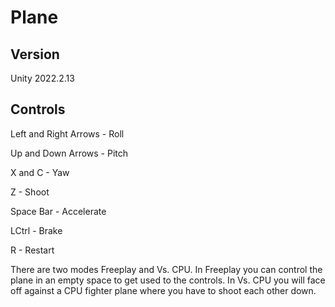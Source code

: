 # Plane

## Version
Unity 2022.2.13

## Controls
Left and Right Arrows - Roll

Up and Down Arrows - Pitch

X and C - Yaw

Z - Shoot

Space Bar - Accelerate

LCtrl - Brake

R - Restart


There are two modes Freeplay and Vs. CPU. In Freeplay you can control the plane in an empty space to get used to the controls. In Vs. CPU you will face off against a CPU fighter plane where you have to shoot each other down. 

